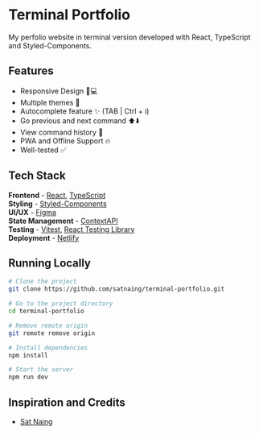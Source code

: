 # Terminal Portfolio

My perfolio website in terminal version developed with React, TypeScript and Styled-Components.

## Features

- Responsive Design 📱💻
- Multiple themes 🎨
- Autocomplete feature ✨ (TAB | Ctrl + i)
- Go previous and next command ⬆️⬇️
- View command history 📖
- PWA and Offline Support 🔥
- Well-tested ✅

## Tech Stack

**Frontend** - [React](https://reactjs.org/), [TypeScript](https://www.typescriptlang.org/)  
**Styling** - [Styled-Components](https://styled-components.com/)  
**UI/UX** - [Figma](https://figma.com/)  
**State Management** - [ContextAPI](https://reactjs.org/docs/context.html)  
**Testing** - [Vitest](https://vitest.dev/), [React Testing Library](https://testing-library.com/)  
**Deployment** - [Netlify](https://app.netlify.com/)

## Running Locally

```bash
# Clone the project
git clone https://github.com/satnaing/terminal-portfolio.git

# Go to the project directory
cd terminal-portfolio

# Remove remote origin
git remote remove origin

# Install dependencies
npm install

# Start the server
npm run dev
```

## Inspiration and Credits

- [Sat Naing](https://terminal.satnaing.dev/)

